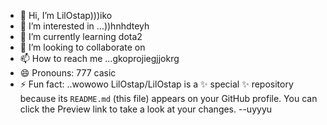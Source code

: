 - 👋 Hi, I’m LilOstap)))iko
- 👀 I’m interested in ...))hnhdteyh
- 🌱 I’m currently learning dota2
- 💞️ I’m looking to collaborate on 
- 📫 How to reach me ...gkoprojiegjjokrg
- 😄 Pronouns: 777 casic
- ⚡ Fun fact: ..wowowo
LilOstap/LilOstap is a ✨ special ✨ repository because its `README.md` (this file) appears on your GitHub profile.
You can click the Preview link to take a look at your changes.
--uyyyu
